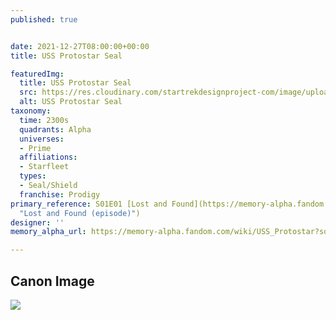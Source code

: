 ```yaml
---
published: true


date: 2021-12-27T08:00:00+00:00
title: USS Protostar Seal

featuredImg:
  title: USS Protostar Seal
  src: https://res.cloudinary.com/startrekdesignproject-com/image/upload/v1640670693/USS-Protostar-Seal.png
  alt: USS Protostar Seal
taxonomy:
  time: 2300s
  quadrants: Alpha
  universes:
  - Prime
  affiliations:
  - Starfleet
  types:
  - Seal/Shield
  franchise: Prodigy
primary_reference: S01E01 [Lost and Found](https://memory-alpha.fandom.com/wiki/Lost_and_Found_(episode)
  "Lost and Found (episode)")
designer: ''
memory_alpha_url: https://memory-alpha.fandom.com/wiki/USS_Protostar?so=search

---
```

## Canon Image

![](https://res.cloudinary.com/startrekdesignproject-com/image/upload/v1640670693/FDZCurOWYAIopu1.jpg)